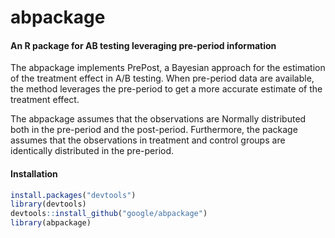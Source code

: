 # abpackage

#### An R package for AB testing leveraging pre-period information

The abpackage implements PrePost, a Bayesian approach for the
estimation of the treatment effect in A/B testing.
When pre-period data are available, the method leverages the pre-period to
get a more accurate estimate of the treatment effect.

The abpackage assumes that the observations are Normally distributed
both in the pre-period and the post-period.
Furthermore, the package assumes that the observations in treatment and
control groups are identically distributed in the pre-period.

#### Installation

```r
install.packages("devtools")
library(devtools)
devtools::install_github("google/abpackage")
library(abpackage)
```
